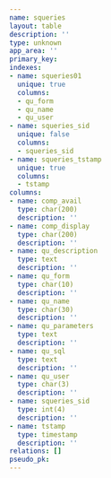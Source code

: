 ```yaml
---
name: squeries
layout: table
description: ''
type: unknown
app_area: ''
primary_key: 
indexes:
- name: squeries01
  unique: true
  columns:
  - qu_form
  - qu_name
  - qu_user
- name: squeries_sid
  unique: false
  columns:
  - squeries_sid
- name: squeries_tstamp
  unique: true
  columns:
  - tstamp
columns:
- name: comp_avail
  type: char(200)
  description: ''
- name: comp_display
  type: char(200)
  description: ''
- name: qu_description
  type: text
  description: ''
- name: qu_form
  type: char(10)
  description: ''
- name: qu_name
  type: char(30)
  description: ''
- name: qu_parameters
  type: text
  description: ''
- name: qu_sql
  type: text
  description: ''
- name: qu_user
  type: char(3)
  description: ''
- name: squeries_sid
  type: int(4)
  description: ''
- name: tstamp
  type: timestamp
  description: ''
relations: []
pseudo_pk: 
---
```


